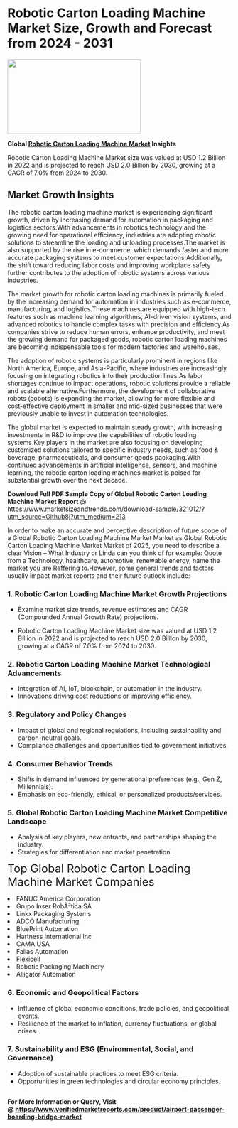<H1>Robotic Carton Loading Machine Market Size, Growth and Forecast from 2024 - 2031</H1><img class="aligncenter size-medium wp-image-584254" src="https://thirdeyenews.in/wp-content/uploads/2024/09/Global-Market-Research-300x168.jpeg" alt="" width="300" height="168" /><p><strong>Global&nbsp;<a href="https://www.marketsizeandtrends.com/download-sample/321012/?utm_source=Github8j?utm_medium=213">Robotic Carton Loading Machine Market</a> Insights</strong></p><p>Robotic Carton Loading Machine Market size was valued at USD 1.2 Billion in 2022 and is projected to reach USD 2.0 Billion by 2030, growing at a CAGR of 7.0% from 2024 to 2030.</p><p><h2>Market Growth Insights</h2> <p>The robotic carton loading machine market is experiencing significant growth, driven by increasing demand for automation in packaging and logistics sectors.With advancements in robotics technology and the growing need for operational efficiency, industries are adopting robotic solutions to streamline the loading and unloading processes.The market is also supported by the rise in e-commerce, which demands faster and more accurate packaging systems to meet customer expectations.Additionally, the shift toward reducing labor costs and improving workplace safety further contributes to the adoption of robotic systems across various industries.</p> <p></p> <p>The market growth for robotic carton loading machines is primarily fueled by the increasing demand for automation in industries such as e-commerce, manufacturing, and logistics.These machines are equipped with high-tech features such as machine learning algorithms, AI-driven vision systems, and advanced robotics to handle complex tasks with precision and efficiency.As companies strive to reduce human errors, enhance productivity, and meet the growing demand for packaged goods, robotic carton loading machines are becoming indispensable tools for modern factories and warehouses.</p> <p>The adoption of robotic systems is particularly prominent in regions like North America, Europe, and Asia-Pacific, where industries are increasingly focusing on integrating robotics into their production lines.As labor shortages continue to impact operations, robotic solutions provide a reliable and scalable alternative.Furthermore, the development of collaborative robots (cobots) is expanding the market, allowing for more flexible and cost-effective deployment in smaller and mid-sized businesses that were previously unable to invest in automation technologies.</p> <p>The global market is expected to maintain steady growth, with increasing investments in R&D to improve the capabilities of robotic loading systems.Key players in the market are also focusing on developing customized solutions tailored to specific industry needs, such as food & beverage, pharmaceuticals, and consumer goods packaging.With continued advancements in artificial intelligence, sensors, and machine learning, the robotic carton loading machines market is poised for substantial growth over the next decade.</p> <p></p><p><span class=""><strong>Download Full PDF Sample Copy of Global Robotic Carton Loading Machine Market Report</strong> @ <a href="https://www.marketsizeandtrends.com/download-sample/321012/?utm_source=Github8j?utm_medium=213" target="_blank">https://www.marketsizeandtrends.com/download-sample/321012/?utm_source=Github8j?utm_medium=213</a></span></p><p>In order to make an accurate and perceptive description of future scope of a Global&nbsp;Robotic Carton Loading Machine Market Market as Global&nbsp;Robotic Carton Loading Machine Market Market of 2025, you need to describe a clear Vision &ndash; What Industry or Linda can you think of for example: Quote from a Technology, healthcare, automotive, renewable energy, name the market you are Reffering to.However, some general trends and factors usually impact market reports and their future outlook include:</p><h3>1.&nbsp;<strong>Robotic Carton Loading Machine Market Growth Projections</strong></h3><ul><li>Examine market size trends, revenue estimates and CAGR (Compounded Annual Growth Rate) projections.</li><li><p>Robotic Carton Loading Machine Market size was valued at USD 1.2 Billion in 2022 and is projected to reach USD 2.0 Billion by 2030, growing at a CAGR of 7.0% from 2024 to 2030.</p></li></ul><h3>2.&nbsp;<strong>Robotic Carton Loading Machine Market Technological Advancements</strong></h3><ul><li>Integration of AI, IoT, blockchain, or automation in the industry.</li><li>Innovations driving cost reductions or improving efficiency.</li></ul><h3>3.&nbsp;<strong>Regulatory and Policy Changes</strong></h3><ul><li>Impact of global and regional regulations, including sustainability and carbon-neutral goals.</li><li>Compliance challenges and opportunities tied to government initiatives.</li></ul><h3>4.&nbsp;<strong>Consumer Behavior Trends</strong></h3><ul><li>Shifts in demand influenced by generational preferences (e.g., Gen Z, Millennials).</li><li>Emphasis on eco-friendly, ethical, or personalized products/services.</li></ul><h3>5.&nbsp;<strong>Global Robotic Carton Loading Machine Market Competitive Landscape</strong></h3><ul><li>Analysis of key players, new entrants, and partnerships shaping the industry.</li><li>Strategies for differentiation and market penetration.</li></ul><p data-pm-slice="1 1 []"><span style="color: inherit; font-family: inherit; font-size: 25px;">Top Global Robotic Carton Loading Machine Market Companies</span></p><div class="" data-test-id=""><p><li>FANUC America Corporation</li><li> Grupo Inser RobÃ³tica SA</li><li> Linkx Packaging Systems</li><li> ADCO Manufacturing</li><li> BluePrint Automation</li><li> Hartness International Inc</li><li> CAMA USA</li><li> Fallas Automation</li><li> Flexicell</li><li> Robotic Packaging Machinery</li><li> Alligator Automation</li></p></div><h3>6.&nbsp;<strong>Economic and Geopolitical Factors</strong></h3><ul><li>Influence of global economic conditions, trade policies, and geopolitical events.</li><li>Resilience of the market to inflation, currency fluctuations, or global crises.</li></ul><h3>7.&nbsp;<strong>Sustainability and ESG (Environmental, Social, and Governance)</strong></h3><ul><li>Adoption of sustainable practices to meet ESG criteria.</li><li>Opportunities in green technologies and circular economy principles.</li></ul><h2><strong style="font-size: 14px;">For More Information or Query, Visit @&nbsp;</strong><a style="background-color: #ffffff; font-size: 14px;" href="https://www.marketsizeandtrends.com/report/robotic-carton-loading-machine-market/" target="_blank">https://www.verifiedmarketreports.com/product/airport-passenger-boarding-bridge-market</a></h2>
